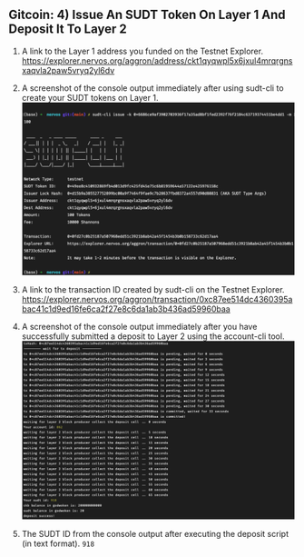 
## Gitcoin: 4) Issue An SUDT Token On Layer 1 And Deposit It To Layer 2

1. A link to the Layer 1 address you funded on the Testnet Explorer.
   https://explorer.nervos.org/aggron/address/ckt1qyqwpl5x6jxul4mrqrgnsxaqvla2paw5vryq2yl6dv

2. A screenshot of the console output immediately after using sudt-cli to create your SUDT tokens on Layer 1.
   ![image](./screenshot1.png)

3. A link to the transaction ID created by sudt-cli on the Testnet Explorer.
   https://explorer.nervos.org/aggron/transaction/0xc87ee514dc4360395abac41c1d9ed16fe6ca2f27e8c6da1ab3b436ad59960baa

4. A screenshot of the console output immediately after you have successfully submitted a deposit to Layer 2 using the account-cli tool.
   ![image](./screenshot2.png)

5. The SUDT ID from the console output after executing the deposit script (in text format).
   `918`
